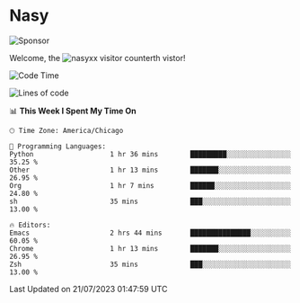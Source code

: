 # Nasy

<!--
<p align="center">
<img height="200" src="https://github-readme-stats.vercel.app/api?username=nasyxx&count_private=true&show_icons=true&theme=dracula&include_all_commits=true"/>
<img height="200" src="https://github-readme-stats.vercel.app/api/top-langs/?username=nasyxx&theme=dracula&hide=html,jupyter+notebook&count_private=true&show_icons=true"/>
</p>

  
----------------
-->

![Sponsor](https://img.shields.io/static/v1.svg?label=Sponsor&message=%E2%9D%A4&logo=GitHub&style=flat&color=pink)
 
Welcome, the ![nasyxx visitor counter](https://count.getloli.com/get/@nasyxx?theme=rule34)th vistor!
 
<!--START_SECTION:waka-->
![Code Time](http://img.shields.io/badge/Code%20Time-3%2C600%20hrs%2030%20mins-blue)

![Lines of code](https://img.shields.io/badge/From%20Hello%20World%20I%27ve%20Written-6.3%20million%20lines%20of%20code-blue)

📊 **This Week I Spent My Time On** 

```text
🕑︎ Time Zone: America/Chicago

💬 Programming Languages: 
Python                   1 hr 36 mins        █████████░░░░░░░░░░░░░░░░   35.25 % 
Other                    1 hr 13 mins        ███████░░░░░░░░░░░░░░░░░░   26.95 % 
Org                      1 hr 7 mins         ██████░░░░░░░░░░░░░░░░░░░   24.80 % 
sh                       35 mins             ███░░░░░░░░░░░░░░░░░░░░░░   13.00 % 

🔥 Editors: 
Emacs                    2 hrs 44 mins       ███████████████░░░░░░░░░░   60.05 % 
Chrome                   1 hr 13 mins        ███████░░░░░░░░░░░░░░░░░░   26.95 % 
Zsh                      35 mins             ███░░░░░░░░░░░░░░░░░░░░░░   13.00 % 
```


 Last Updated on 21/07/2023 01:47:59 UTC
<!--END_SECTION:waka-->

<!-- ![visitors](https://visitor-badge.laobi.icu/badge?page_id=nasyxx.nasyxx) -->
